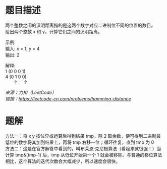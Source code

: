 # 题目描述
两个整数之间的汉明距离指的是这两个数字对应二进制位不同的位置的数目。  
给出两个整数 x 和 y，计算它们之间的汉明距离。  

示例:    
输入: x = 1, y = 4  
输出: 2  

解释:  
1   (0 0 0 1)  
4   (0 1 0 0)  
&nbsp;&nbsp;&nbsp;&nbsp;&nbsp;&nbsp;&nbsp;↑&nbsp;&nbsp;&nbsp;&nbsp;&nbsp;↑  

*来源：力扣（LeetCode）*  
*链接：https://leetcode-cn.com/problems/hamming-distance*  

# 题解
方法一：将 x y 按位异或运算后得到结果 tmp，除 2 取余数，便可得到二进制最低位的数字将其加到结果上，再将 tmp 右移一位；循环往复，直到 tmp 为 0  
方法二：这是在官方解答中看到的，叫布莱恩·克尼根算法（看起来就很强！）当计算 tmp&(tmp-1) 后，tmp 从低位开始第一个 1 就会被移除。与普通的移位算法相比，这个算法的迭代次数会大幅减少，所以速度会很快。
